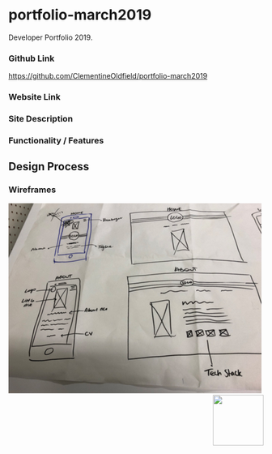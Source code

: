 # portfolio-march2019
Developer Portfolio 2019. 

<!-- A link (URL) to your published portfolio website
A link to your GitHub repository
Ensure the repository (repo) is accessible by your Educators -->

### Github Link
https://github.com/ClementineOldfield/portfolio-march2019

### Website Link


<!-- Description of your portfolio website, including,
Purpose
Functionality / features -->

### Site Description

### Functionality / Features

<!--
Sitemap
Screenshots
Target audience
Tech stack (e.g. html, css, deployment platform, etc) -->

<!--
Design documentation including,
Design process
Wireframes
Personal logo (optional) -->

## Design Process

### Wireframes
![Rough Wireframe 1](/docs/basic-wireframe-1.JPG "Rough wireframe #1")
<img align="right" width="100" height="100" src="http://www.fillmurray.com/100/100">

<!--
Usability considerations
Details of planning process including,
Project plan & timeline
Screenshots of Trello board(s)
Short Answer Q&A - Include short answers to the following questions,
Describe key events in the development of the internet from the 1980s to today (max. 150 words)
Define and describes the relationship between fundamental aspects of the internet such as: domains, web servers, DNS, and web browsers (max. 150 words)
Reflect on one aspect of the development of internet technologies and how it has contributed to the world today (max. 150 words) -->
